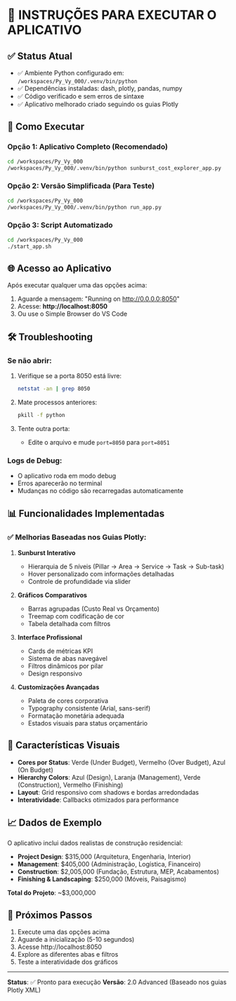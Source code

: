 # 🚀 INSTRUÇÕES PARA EXECUTAR O APLICATIVO

## ✅ Status Atual
- ✅ Ambiente Python configurado em: `/workspaces/Py_Vy_000/.venv/bin/python`
- ✅ Dependências instaladas: dash, plotly, pandas, numpy
- ✅ Código verificado e sem erros de sintaxe
- ✅ Aplicativo melhorado criado seguindo os guias Plotly

## 🎯 Como Executar

### Opção 1: Aplicativo Completo (Recomendado)
```bash
cd /workspaces/Py_Vy_000
/workspaces/Py_Vy_000/.venv/bin/python sunburst_cost_explorer_app.py
```

### Opção 2: Versão Simplificada (Para Teste)
```bash
cd /workspaces/Py_Vy_000
/workspaces/Py_Vy_000/.venv/bin/python run_app.py
```

### Opção 3: Script Automatizado
```bash
cd /workspaces/Py_Vy_000
./start_app.sh
```

## 🌐 Acesso ao Aplicativo
Após executar qualquer uma das opções acima:
1. Aguarde a mensagem: "Running on http://0.0.0.0:8050"
2. Acesse: **http://localhost:8050**
3. Ou use o Simple Browser do VS Code

## 🛠️ Troubleshooting

### Se não abrir:
1. Verifique se a porta 8050 está livre:
   ```bash
   netstat -an | grep 8050
   ```

2. Mate processos anteriores:
   ```bash
   pkill -f python
   ```

3. Tente outra porta:
   - Edite o arquivo e mude `port=8050` para `port=8051`

### Logs de Debug:
- O aplicativo roda em modo debug
- Erros aparecerão no terminal
- Mudanças no código são recarregadas automaticamente

## 📊 Funcionalidades Implementadas

### ✅ Melhorias Baseadas nos Guias Plotly:

1. **Sunburst Interativo**
   - Hierarquia de 5 níveis (Pillar → Area → Service → Task → Sub-task)
   - Hover personalizado com informações detalhadas
   - Controle de profundidade via slider

2. **Gráficos Comparativos**
   - Barras agrupadas (Custo Real vs Orçamento)
   - Treemap com codificação de cor
   - Tabela detalhada com filtros

3. **Interface Profissional**
   - Cards de métricas KPI
   - Sistema de abas navegável
   - Filtros dinâmicos por pilar
   - Design responsivo

4. **Customizações Avançadas**
   - Paleta de cores corporativa
   - Typography consistente (Arial, sans-serif)
   - Formatação monetária adequada
   - Estados visuais para status orçamentário

## 🎨 Características Visuais

- **Cores por Status**: Verde (Under Budget), Vermelho (Over Budget), Azul (On Budget)
- **Hierarchy Colors**: Azul (Design), Laranja (Management), Verde (Construction), Vermelho (Finishing)
- **Layout**: Grid responsivo com shadows e bordas arredondadas
- **Interatividade**: Callbacks otimizados para performance

## 📈 Dados de Exemplo

O aplicativo inclui dados realistas de construção residencial:
- **Project Design**: $315,000 (Arquitetura, Engenharia, Interior)
- **Management**: $405,000 (Administração, Logística, Financeiro)
- **Construction**: $2,005,000 (Fundação, Estrutura, MEP, Acabamentos)
- **Finishing & Landscaping**: $250,000 (Móveis, Paisagismo)

**Total do Projeto**: ~$3,000,000

## 🚀 Próximos Passos

1. Execute uma das opções acima
2. Aguarde a inicialização (5-10 segundos)
3. Acesse http://localhost:8050
4. Explore as diferentes abas e filtros
5. Teste a interatividade dos gráficos

---
**Status**: ✅ Pronto para execução
**Versão**: 2.0 Advanced (Baseado nos guias Plotly XML)
